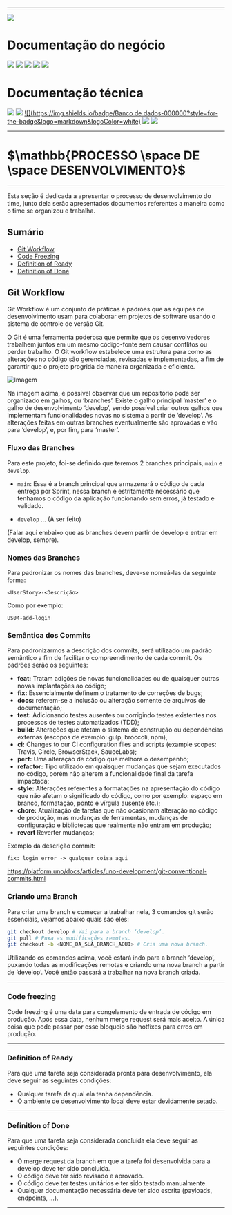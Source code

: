 
---
[![](https://img.shields.io/badge/Home-000000?style=for-the-badge&logo=markdown&logoColor=white)](home)

# Documentação do negócio
[![](https://img.shields.io/badge/Sprints-000000?style=for-the-badge&logo=markdown&logoColor=white)](sprints)
[![](https://img.shields.io/badge/Requisitos-000000?style=for-the-badge&logo=markdown&logoColor=white)](requisitos)
[![](https://img.shields.io/badge/Processos-FF7518?style=for-the-badge&logo=markdown&logoColor=black)](processos)
[![](https://img.shields.io/badge/Gerência-000000?style=for-the-badge&logo=markdown&logoColor=white)](gerencia)
[![](https://img.shields.io/badge/Horários-000000?style=for-the-badge&logo=markdown&logoColor=white)](horarios)

# Documentação técnica
[![](https://img.shields.io/badge/Arquitetura-000000?style=for-the-badge&logo=markdown&logoColor=white)](arquitetura)
[![](https://img.shields.io/badge/Mockups-000000?style=for-the-badge&logo=markdown&logoColor=white)](mockups)
[![](https://img.shields.io/badge/Banco de dados-000000?style=for-the-badge&logo=markdown&logoColor=white)](banco_dados)
[![](https://img.shields.io/badge/Instalação-000000?style=for-the-badge&logo=markdown&logoColor=white)](instalacao)
[![](https://img.shields.io/badge/Configuração-000000?style=for-the-badge&logo=markdown&logoColor=white)](configuracao)

---
# $`\mathbb{PROCESSO \space DE \space DESENVOLVIMENTO}`$
---

Esta seção é dedicada a apresentar o processo de desenvolvimento do time, junto dela serão apresentados documentos referentes a maneira como o time se organizou e trabalha.

## Sumário

- [Git Workflow](#git-workflow)
- [Code Freezing](#code-freezing)
- [Definition of Ready](#definition-of-ready)
- [Definition of Done](#definition-of-done)

## Git Workflow

Git Workflow é um conjunto de práticas e padrões que as equipes de desenvolvimento usam para colaborar em projetos de software usando o sistema de controle de versão Git.

O Git é uma ferramenta poderosa que permite que os desenvolvedores trabalhem juntos em um mesmo código-fonte sem causar conflitos ou perder trabalho. O Git workflow estabelece uma estrutura para como as alterações no código são gerenciadas, revisadas e implementadas, a fim de garantir que o projeto progrida de maneira organizada e eficiente.

![Imagem](https://tools.ages.pucrs.br/veiculos-via-montadora/wiki/-/raw/8fc13462c45d4d57092f42dc5079c549e71a340a/pictures/processes/gitflow-example.png)

Na imagem acima, é possível observar que um repositório pode ser organizado em galhos, ou ‘branches’. Existe o galho principal ‘master’ e o galho de desenvolvimento ‘develop’, sendo possível criar outros galhos que implementam funcionalidades novas no sistema a partir de ‘develop’. As alterações feitas em outras branches eventualmente são aprovadas e vão para ‘develop’, e, por fim, para ‘master’.

### Fluxo das Branches

Para este projeto, foi-se definido que teremos 2 branches principais, `main` e `develop`.

- `main`: Essa é a branch principal que armazenará o código de cada entrega por Sprint, nessa branch é estritamente necessário que tenhamos o código da aplicação funcionando sem erros, já testado e validado.

- `develop` … (A ser feito)

(Falar aqui embaixo que as branches devem partir de develop e entrar em develop, sempre).


### Nomes das Branches

Para padronizar os nomes das branches, deve-se nomeá-las da seguinte forma:

```
<UserStory>-<Descrição>
```

Como por exemplo:
```
US04-add-login
```

### Semântica dos Commits

Para padronizarmos a descrição dos commits, será utilizado um padrão semântico a fim de facilitar o compreendimento de cada commit. Os padrões serão os seguintes:

- **feat:** Tratam adições de novas funcionalidades ou de quaisquer outras novas implantações ao código;
- **fix:** Essencialmente definem o tratamento de correções de bugs;
- **docs:** referem-se a inclusão ou alteração somente de arquivos de documentação;
- **test:** Adicionando testes ausentes ou corrigindo testes existentes nos processos de testes automatizados (TDD);
- **build:** Alterações que afetam o sistema de construção ou dependências externas (escopos de exemplo: gulp, broccoli, npm),
- **ci:** Changes to our CI configuration files and scripts (example scopes: Travis, Circle, BrowserStack, SauceLabs);
- **perf:** Uma alteração de código que melhora o desempenho;
- **refactor:** Tipo utilizado em quaisquer mudanças que sejam executados no código, porém não alterem a funcionalidade final da tarefa impactada;
- **style:** Alterações referentes a formatações na apresentação do código que não afetam o significado do código, como por exemplo: espaço em branco, formatação, ponto e vírgula ausente etc.);
- **chore:** Atualização de tarefas que não ocasionam alteração no código de produção, mas mudanças de ferramentas, mudanças de configuração e bibliotecas que realmente não entram em produção;
- **revert** Reverter mudanças;

Exemplo da descrição commit:
```
fix: login error -> qualquer coisa aqui
```

https://platform.uno/docs/articles/uno-development/git-conventional-commits.html

### Criando uma Branch

Para criar uma branch e começar a trabalhar nela, 3 comandos git serão essenciais, vejamos abaixo quais são eles:

```sh
git checkout develop # Vai para a branch ‘develop’.
git pull # Puxa as modificações remotas.
git checkout -b <NOME_DA_SUA_BRANCH_AQUI> # Cria uma nova branch.
```

Utilizando os comandos acima, você estará indo para a branch ‘develop’, puxando todas as modificações remotas e criando uma nova branch a partir de ‘develop’. Você então passará a trabalhar na nova branch criada.

---

### Code freezing

Code freezing é uma data para congelamento de entrada de código em produção. Após essa data, nenhum merge request será mais aceito. A única coisa que pode passar por esse bloqueio são hotfixes para erros em produção.

---

### Definition of Ready

Para que uma tarefa seja considerada pronta para desenvolvimento, ela deve seguir as seguintes condições:
- Qualquer tarefa da qual ela tenha dependência.
- O ambiente de desenvolvimento local deve estar devidamente setado.

---

### Definition of Done

Para que uma tarefa seja considerada concluída ela deve seguir as seguintes condições:
- O merge request da branch em que a tarefa foi desenvolvida para a develop deve ter sido concluída.
- O código deve ter sido revisado e aprovado.
- O código deve ter testes unitários e ter sido testado manualmente.
- Qualquer documentação necessária deve ter sido escrita (payloads, endpoints, ...).

---
